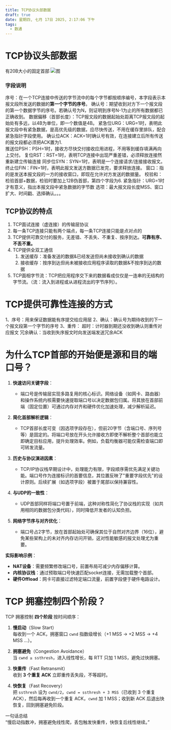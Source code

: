 ```yaml
---
title: TCP协议头部数据
draft: true
date: 星期四, 七月 17日 2025, 2:17:06 下午
tags:
  - 数通
---
```

# TCP协议头部数据

有20B大小的固定首部
![图](../../../images/network/tcp_header.png)
### 字段说明
序号：在一个TCP连接中传送的字节流中的每个字节都按顺序编号，本字段表示本报文段所发送的数据的**第一个字节的序号**。
确认号：期望收到对方下一个报文段的第一个数据字节的序号。若确认号为N，则证明到序号N-1为止的所有数据都已正确收到。
数据偏移（首部长度）：TCP报文段的数据起始处距离TCP报文段的起始处有多远，以4B为单位，即一个数值是4B。
紧急位URG：URG=1时，表明此报文段中有紧急数据，是高优先级的数据，应尽快传送，不用在缓存里排队，配合紧急指针字段使用。
确认位ACK：ACK=1时确认号有效，在连接建立后所有传送的报文段都必须把ACK置为1.  
推送位PSH：PSH=1时，接收方尽快交付接收应用进程，不用等到缓存填满再向上交付。
复位RST：RST=1时，表明TCP连接中出现严重差错，必须释放连接然重新建立传输连接
同步位SYN：SYN=1时，表明是一个连接请求/连接接收报文。
终止位FIN：FIN=1时，表明此报文发送方数据已发完，要求释放连接。
窗口：指的是发送本报文段的一方的接收窗口，即现在允许对方发送的数据量。
校验和：检验首部+数据，检验时要加上12B伪首部，第四个字段为6.
紧急指针：URG=1时才有意义，指出本报文段中紧急数据的字节数
选项：最大报文段长度MSS、窗口扩大、时间戳、选择确认。。。
## TCP协议的特点

1. TCP面试连接（虚连接）的传输层协议
2. 每一条TCP连接只能有两个端点，每一条TCP连接只能是点对点的
3. TCP提供可靠交付的服务，无差错、不丢失、不重复、按序到达。**可靠有序、不丢不重。**
4. TCP提供全双工通信
	1. 发送缓存：准备发送的数据&已经发送但尚未接收到确认的数据
	2. 接收缓存：按序到达但尚未被接收应用程序读取的数据&不按序到达的数据
5. TCP面相字节流：TCP把应用程序交下来的数据看成仅仅是一连串的无结构的字节流。（流：流入到进程或从进程流出的字节序列）。

# TCP提供可靠性连接的方式

1、序号：用来保证数据能有序提交给应用层
2、确认：确认号为期待收到的下一个报文段第一个字节的序号
3、重传：
	超时：计时器到期还没收到确认则重传对应报文
	冗余确认：当收到失序报文时向发送端发送冗余ACK

# 为什么TCP首部的开始便是源和目的端口号？

1. **快速访问关键字段**：
   - 端口号是传输层实现多路复用的核心标识。网络设备（如网卡、路由器）和操作系统内核需要快速提取端口号以决定数据包归属。将其放在首部前端（固定位置）可通过内存对齐和硬件优化加速处理，减少解析延迟。

2. **简化首部解析逻辑**：
   - TCP首部长度可变（因选项字段存在），但前20字节（含端口号、序列号等）是固定的。将端口号放在开头允许接收方即使不解析整个首部也能立即确定目标应用，提升处理效率。例如，负载均衡器可能仅需检查端口即可转发流量。

3. **历史与协议演进因素**：
   - TCP/IP协议栈早期设计中，处理能力有限，字段顺序需优先满足关键功能。端口号作为连接标识的首要信息，其位置反映了"重要字段优先"的设计原则。后续扩展（如选项字段）被置于尾部以保持兼容性。

4. **与UDP的一致性**：
   - UDP首部同样将端口号置于前端，这种对称性简化了协议栈的实现（如共用相同的数据包分类代码），同时降低开发者的认知负担。

5. **网络字节序与对齐优化**：
   - 端口号占2字节，放在首部起始处可确保其位于自然对齐边界（16位），避免某些架构上的未对齐内存访问开销，这对性能敏感的报文处理尤为重要。

**实际影响示例**：
- **NAT设备**：需要频繁修改端口号，前置布局可减少内存偏移计算。
- **内核协议栈**：通过预取端口号快速匹配socket连接，无需加载整个首部。
- **硬件Offload**：网卡可直接过滤特定端口流量，前置字段便于硬件电路设计。

# TCP 拥塞控制四个阶段？

TCP 拥塞控制 **四个阶段** 按时间顺序：

1. **慢启动**（Slow Start）  
   每收到一个 ACK，拥塞窗口 `cwnd` 指数级增长（+1 MSS → +2 MSS → +4 MSS …）。

2. **拥塞避免**（Congestion Avoidance）  
   当 `cwnd ≥ ssthresh`，进入线性增长，每 RTT 只加 1 MSS，避免过快拥塞。

3. **快重传**（Fast Retransmit）  
   收到 **3 个重复 ACK** 立即重传丢失段，不等超时。

4. **快恢复**（Fast Recovery）  
   把 `ssthresh` 设为 `cwnd/2`，`cwnd = ssthresh + 3 MSS`（已收到 3 个重复 ACK），然后每再收到一个重复 ACK，`cwnd` 加 1 MSS；收到新 ACK 后退出快恢复，回到拥塞避免阶段。

一句话总结  
“慢启动指数冲，拥塞避免线性爬，丢包触发快重传，快恢复后线性继续。”